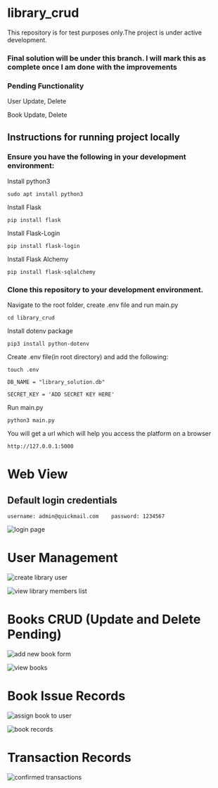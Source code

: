 # library_crud

This repository is for test purposes only.The project is under active development.
### Final solution will be under this branch. I will mark this as complete once I am done with the improvements

### Pending Functionality
User Update, Delete

Book Update, Delete


## Instructions for running project locally
### Ensure you have the following in your development environment:
Install python3

``` sudo apt install python3 ```

Install Flask 

``` pip install flask ```

Install Flask-Login 

``` pip install flask-login ```

Install Flask Alchemy

``` pip install flask-sqlalchemy ```

### Clone this repository to your development environment.
Navigate to the root folder, create .env file and run main.py

``` cd library_crud ```

Install dotenv package

``` pip3 install python-dotenv ```

Create .env file(in root directory) and add the following:

``` touch .env ```

``` DB_NAME = "library_solution.db" ```

``` SECRET_KEY = 'ADD SECRET KEY HERE' ```

Run main.py

``` python3 main.py ```

You will get a url which will help you access the platform on a browser

``` http://127.0.0.1:5000 ```

# Web View

## Default login credentials

``` username: admin@quickmail.com    password: 1234567 ```

  ![login page](image.png)

# User Management
![create library user](image-1.png)

![view library members list](image-2.png)

# Books CRUD (Update and Delete Pending)
![add new book form](image-3.png)

![view books](image-4.png)


# Book Issue Records
![assign book to user](image-5.png)

![book records](image-6.png)

# Transaction Records
![confirmed transactions](image-7.png)